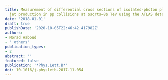 ```yaml
---
title: Measurement of differential cross sections of isolated-photon plus heavy-flavour
  jet production in pp collisions at $sqrts=8$ TeV using the ATLAS detector
date: '2018-01-01'
draft: true
publishDate: '2020-10-05T22:46:42.417982Z'
authors:
- Morad Aaboud
- ' others'
publication_types:
- 2
abstract: ''
featured: false
publication: '*Phys.Lett.B*'
doi: 10.1016/j.physletb.2017.11.054
---
```


